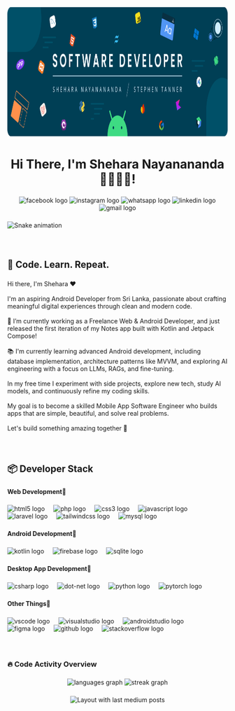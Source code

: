 <div align="center">
  <img height="300" src="/images/banner.png"  />
</div>

###

<h1 align="center">Hi There, I'm Shehara Nayanananda 👨🏻‍💻🚀!</h1>

###

<div align="center">
  <img src="https://img.shields.io/static/v1?message=Facebook&logo=facebook&label=&color=1877F2&logoColor=white&labelColor=&style=for-the-badge" height="25" alt="facebook logo"  />
  <img src="https://img.shields.io/static/v1?message=Instagram&logo=instagram&label=&color=E4405F&logoColor=white&labelColor=&style=for-the-badge" height="25" alt="instagram logo"  />
  <img src="https://img.shields.io/static/v1?message=Whatsapp&logo=whatsapp&label=&color=25D366&logoColor=white&labelColor=&style=for-the-badge" height="25" alt="whatsapp logo"  />
  <img src="https://img.shields.io/static/v1?message=LinkedIn&logo=linkedin&label=&color=0077B5&logoColor=white&labelColor=&style=for-the-badge" height="25" alt="linkedin logo"  />
  <img src="https://img.shields.io/static/v1?message=Gmail&logo=gmail&label=&color=D14836&logoColor=white&labelColor=&style=for-the-badge" height="25" alt="gmail logo"  />
</div>

###

<img src="https://raw.githubusercontent.com/sheharanayanananda/sheharanayanananda/output/snake.svg" alt="Snake animation" />

###

<br clear="both">

<p align="center"></p>

###

<h2 align="left">🧠 Code. Learn. Repeat.</h2>

###

<p align="left">Hi there, I'm Shehara ❤️<br><br>I'm an aspiring Android Developer from Sri Lanka, passionate about crafting meaningful digital experiences through clean and modern code.<br><br>🔭 I’m currently working as a Freelance Web & Android Developer, and just released the first iteration of my Notes app built with Kotlin and Jetpack Compose!<br><br>📚 I'm currently learning advanced Android development, including database implementation, architecture patterns like MVVM, and exploring AI engineering with a focus on LLMs, RAGs, and fine-tuning.<br><br> In my free time I experiment with side projects, explore new tech, study AI models, and continuously refine my coding skills.<br><br>My goal is to become a skilled Mobile App Software Engineer who builds apps that are simple, beautiful, and solve real problems.<br><br>Let's build something amazing together 🚀</p>

###

<br clear="both">

<p align="center"></p>

###

<h2 align="left">📦 Developer Stack</h2>

###

<h4 align="left">Web Development🚀</h4>

###

<div align="left">
  <img src="https://skillicons.dev/icons?i=html" height="40" alt="html5 logo"  />
  <img width="12" />
  <img src="https://skillicons.dev/icons?i=php" height="40" alt="php logo"  />
  <img width="12" />
  <img src="https://skillicons.dev/icons?i=css" height="40" alt="css3 logo"  />
  <img width="12" />
  <img src="https://skillicons.dev/icons?i=js" height="40" alt="javascript logo"  />
  <img width="12" />
  <img src="https://skillicons.dev/icons?i=laravel" height="40" alt="laravel logo"  />
  <img width="12" />
  <img src="https://skillicons.dev/icons?i=tailwind" height="40" alt="tailwindcss logo"  />
  <img width="12" />
  <img src="https://skillicons.dev/icons?i=mysql" height="40" alt="mysql logo"  />
</div>

###

<h4 align="left">Android Development🚀</h4>

###

<div align="left">
  <img src="https://skillicons.dev/icons?i=kotlin" height="40" alt="kotlin logo"  />
  <img width="12" />
  <img src="https://skillicons.dev/icons?i=firebase" height="40" alt="firebase logo"  />
  <img width="12" />
  <img src="https://skillicons.dev/icons?i=sqlite" height="40" alt="sqlite logo"  />
</div>

###

<h4 align="left">Desktop App Development🚀</h4>

###

<div align="left">
  <img src="https://skillicons.dev/icons?i=cs" height="40" alt="csharp logo"  />
  <img width="12" />
  <img src="https://skillicons.dev/icons?i=dotnet" height="40" alt="dot-net logo"  />
  <img width="12" />
  <img src="https://skillicons.dev/icons?i=py" height="40" alt="python logo"  />
  <img width="12" />
  <img src="https://skillicons.dev/icons?i=pytorch" height="40" alt="pytorch logo"  />
</div>

###

<h4 align="left">Other Things🚀</h4>

###

<div align="left">
  <img src="https://skillicons.dev/icons?i=vscode" height="40" alt="vscode logo"  />
  <img width="12" />
  <img src="https://skillicons.dev/icons?i=visualstudio" height="40" alt="visualstudio logo"  />
  <img width="12" />
  <img src="https://skillicons.dev/icons?i=androidstudio" height="40" alt="androidstudio logo"  />
  <img width="12" />
  <img src="https://skillicons.dev/icons?i=figma" height="40" alt="figma logo"  />
  <img width="12" />
  <img src="https://skillicons.dev/icons?i=github" height="40" alt="github logo"  />
  <img width="12" />
  <img src="https://skillicons.dev/icons?i=stackoverflow" height="40" alt="stackoverflow logo"  />
</div>

###

<br clear="both">

<p align="center"></p>

###

<h3 align="left">🔥 Code Activity Overview</h3>

###

<div align="center">
  <img src="https://github-readme-stats.vercel.app/api/top-langs?username=sheharanayanananda&locale=en&hide_title=true&layout=compact&card_width=320&langs_count=10&theme=dracula&hide_border=true&order=2" height="220" alt="languages graph"  />
  <img src="https://streak-stats.demolab.com?user=sheharanayanananda&locale=en&mode=weekly&theme=dracula&hide_border=true&border_radius=5&order=3" height="220" alt="streak graph"  />
</div>

###

<div align="center">
  <img src="https://github-read-medium-git-main.pahlevikun.vercel.app/latest?limit=4" alt="Layout with last medium posts"  />
</div>

###
